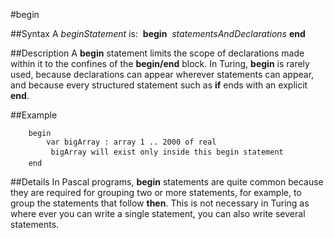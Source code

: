 
#begin

##Syntax
A *beginStatement* is:
 **begin**  *statementsAndDeclarations* **end**

##Description
A **begin** statement limits the scope of declarations made within it to the confines of the **begin/end** block. In Turing, **begin** is rarely used, because declarations can appear wherever statements can appear, and because every structured statement such as **if** ends with an explicit **end**.

##Example

        begin
            var bigArray : array 1 .. 2000 of real
             bigArray will exist only inside this begin statement
        end
##Details
In Pascal programs, **begin** statements are quite common because they are required for grouping two or more statements, for example, to group the statements that follow **then**. This is not necessary in Turing as where ever you can write a single statement, you can also write several statements.
